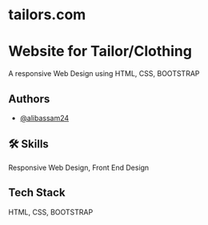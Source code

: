 # tailors.com

# Website for Tailor/Clothing  

A responsive Web Design using HTML, CSS, BOOTSTRAP

## Authors

- [@alibassam24](https://www.github.com/alibassam24)



## 🛠 Skills
Responsive Web Design, Front End Design

## Tech Stack

HTML,
CSS,
BOOTSTRAP


